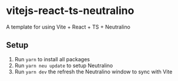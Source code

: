 # vitejs-react-ts-neutralino
A template for using Vite + React + TS + Neutralino

## Setup
1. Run `yarn` to install all packages
1. Run `yarn neu update` to setup Neutralino
1. Run `yarn dev` the refresh the Neutralino window to sync with Vite
